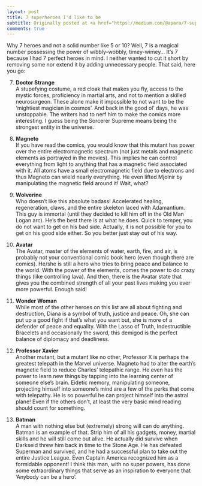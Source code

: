 ```yaml
---
layout: post
title: 7 superheroes I'd like to be
subtitle: Originally posted at <a href="https://medium.com/@apara/7-superheroes-id-like-to-be-cab912e30b3a#.ap7ld9z3k">medium.com</a>
comments: true
---
```


Why 7 heroes and not a solid number like 5 or 10?
Well, 7 is a magical number possessing the power of wibbly-wobbly, timey-wimey…
It’s 7 because I had 7 perfect heroes in mind.
I neither wanted to cut it short by removing some nor extend it by adding unnecessary people.
That said, here you go:

7. **Doctor Strange** <br>
A stupefying costume, a red cloak that makes you fly, access to the mystic forces, proficiency in martial arts, and not to mention a skilled neurosurgeon.
These alone make it impossible to not want to be the ‘mightiest magician in cosmos’.
And back in the good ol’ days, he was unstoppable.
The writers had to nerf him to make the comics more interesting.
I guess being the Sorcerer Supreme means being the strongest entity in the universe.

6. **Magneto** <br>
If you have read the comics, you would know that this mutant has power over the entire electromagnetic spectrum (not just metals and magnetic elements as portrayed in the movies).
This implies he can control everything from light to anything that has a magnetic field associated with it.
All atoms have a small electromagnetic field due to electrons and thus Magneto can wield nearly everything.
He even lifted Mjolnir by manipulating the magnetic field around it!
Wait, what?

5. **Wolverine** <br>
Who doesn’t like this absolute badass! Accelerated healing, regeneration, claws, and the entire skeleton laced with Adamantium.
This guy is immortal (until they decided to kill him off in the Old Man Logan arc).
He’s the best there is at what he does. Quick to temper, you do not want to get on his bad side.
Actually, it is not possible for you to get on his good side either.
So you better just stay out of his way.

4. **Avatar** <br>
The Avatar, master of the elements of water, earth, fire, and air, is probably not your conventional comic book hero (even though there are comics).
He/she is still a hero who tries to bring peace and balance to the world.
With the power of the elements, comes the power to do crazy things (like controlling lava).
And then, there is the Avatar state that gives you the combined strength of all your past lives making you ever more powerful.
Enough said!

3. **Wonder Woman** <br>
While most of the other heroes on this list are all about fighting and destruction, Diana is a symbol of truth, justice and peace.
Oh, she can put up a good fight if that’s what you want but, she is more of a defender of peace and equality.
With the Lasso of Truth, Indestructible Bracelets and occasionally the sword, this demigod is the perfect balance of diplomacy and deadliness.

2. **Professor Xavier** <br>
Another mutant, but a mutant like no other, Professor X is perhaps the greatest telepath in the Marvel universe.
Magneto had to alter the earth’s magnetic field to reduce Charles’ telepathic range.
He even has the power to learn new things by tapping into the learning center of someone else’s brain.
Eidetic memory, manipulating someone, projecting himself into someone’s mind are a few of the perks that come with telepathy.
He is so powerful he can project himself into the astral plane! Even if the others don’t, at least the very basic mind reading should count for something.

1. **Batman** <br>
A man with nothing else but (extremely) strong will can do anything.
Batman is an example of that.
Strip him of all his gadgets, money, martial skills and he will still come out alive.
He actually did survive when Darkseid threw him back in time to the Stone Age.
He has defeated Superman and survived, and he had a successful plan to take out the entire Justice League.
Even Captain America recognized him as a formidable opponent!
I think this man, with no super powers, has done some extraordinary things that serve as an inspiration to everyone that ‘Anybody can be a hero’.
